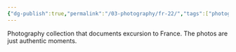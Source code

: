 ```yaml
---
{"dg-publish":true,"permalink":"/03-photography/fr-22/","tags":["photography"]}
---
```


Photography collection that documents excursion to France. The photos are just authentic moments.